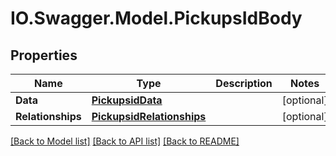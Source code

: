 # IO.Swagger.Model.PickupsIdBody
## Properties

Name | Type | Description | Notes
------------ | ------------- | ------------- | -------------
**Data** | [**PickupsidData**](PickupsidData.md) |  | [optional] 
**Relationships** | [**PickupsidRelationships**](PickupsidRelationships.md) |  | [optional] 

[[Back to Model list]](../README.md#documentation-for-models) [[Back to API list]](../README.md#documentation-for-api-endpoints) [[Back to README]](../README.md)

